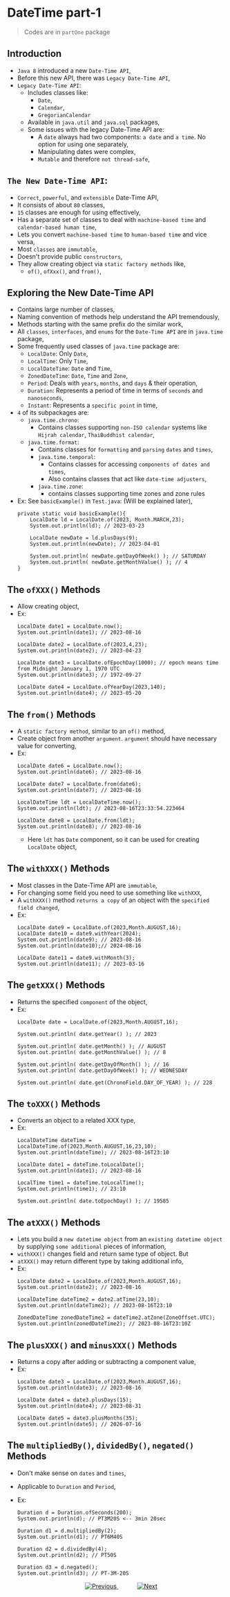 
# DateTime part-1

> Codes are in `partOne` package


## Introduction
- `Java 8` introduced a new `Date-Time API`,
- Before this new API, there was `Legacy Date-Time API`,
- `Legacy Date-Time API`:
  - Includes classes like:
    - `Date`, 
    - `Calendar`, 
    - `GregorianCalendar`
  - Available in `java.util` and `java.sql` packages,
  - Some issues with the legacy Date-Time API are:
    - A `date` always had two components: `a date` and `a time`. No option for using one separately,
    - Manipulating dates were complex,
    - `Mutable` and therefore `not thread-safe`,
 
## `The New Date-Time API`:
- `Correct`, `powerful`, and `extensible` Date-Time API,
- It consists of about `80` classes,
- `15` classes are enough for using effectively,
- Has a separate set of classes to deal with `machine-based time` and `calendar-based human time`,
- Lets you convert `machine-based time` to `human-based time` and vice versa,
- Most `classes` are `immutable`,
- Doesn't provide public `constructors`,
- They allow creating object via `static factory methods` like,
  - `of()`, `ofXxx()`, and `from()`,

## Exploring the New Date-Time API
- Contains large number of classes,
- Naming convention of methods help understand the API tremendously,
- Methods starting with the same prefix do the similar work,
- All `classes`, `interfaces`, and `enums` for the `Date-Time API` are in `java.time` package,
- Some frequently used classes of `java.time` package are:
  - `LocalDate`: Only `Date`,
  - `LocalTime`: Only `Time`,
  - `LocalDateTime`: `Date` and `Time`,
  - `ZonedDateTime`: `Date`, `Time` and `Zone`,
  - `Period`: Deals with `years`, `months`, and `days` & their operation,
  - `Duration`: Represents a period of time in terms of `seconds` and `nanoseconds`,
  - `Instant`: Represents a `specific point` in time,
- `4` of its subpackages are:
  - `java.time.chrono`:
    - Contains classes supporting `non-ISO calendar` systems like `Hijrah calendar`, `ThaiBuddhist calendar`,
  - `java.time.format`:
    - Contains classes for `formatting` and `parsing` `dates` and `times`,
    - `java.time.temporal`:
      - Contains classes for accessing `components of dates and times`,
      - Also contains classes that act like `date-time adjusters`,
    - `java.time.zone`: 
      - contains classes supporting time zones and zone rules
- Ex: See `basicExample()` in `Test.java`: (Will be explained later),
    ```
    private static void basicExample(){
        LocalDate ld = LocalDate.of(2023, Month.MARCH,23);
        System.out.println(ld); // 2023-03-23
    
        LocalDate newDate = ld.plusDays(9);
        System.out.println(newDate); // 2023-04-01
    
        System.out.println( newDate.getDayOfWeek() ); // SATURDAY
        System.out.println( newDate.getMonthValue() ); // 4
    }
    ```

## The `ofXXX()` Methods
- Allow creating object,
- Ex:
    ```
    LocalDate date1 = LocalDate.now();
    System.out.println(date1); // 2023-08-16

    LocalDate date2 = LocalDate.of(2023,4,23);
    System.out.println(date2); // 2023-04-23

    LocalDate date3 = LocalDate.ofEpochDay(1000); // epoch means time from Midnight January 1, 1970 UTC
    System.out.println(date3); // 1972-09-27

    LocalDate date4 = LocalDate.ofYearDay(2023,140);
    System.out.println(date4); // 2023-05-20
    ```
## The `from()` Methods
- A `static factory method`, similar to an `of()` method,
- Create object from another `argument`. `argument` should have necessary value for converting,
- Ex:
    ```
    LocalDate date6 = LocalDate.now();
    System.out.println(date6); // 2023-08-16

    LocalDate date7 = LocalDate.from(date6);
    System.out.println(date7); // 2023-08-16

    LocalDateTime ldt = LocalDateTime.now();
    System.out.println(ldt); // 2023-08-16T23:33:54.223464

    LocalDate date8 = LocalDate.from(ldt);
    System.out.println(date8); // 2023-08-16
    ```
    - Here `ldt` has `Date` component, so it can be used for creating `LocalDate` object,

## The `withXXX()` Methods
- Most classes in the Date-Time API are `immutable`,
- For changing some field you need to use something like `withXXX`,
- A `withXXX()` method `returns a copy` of an object with the `specified field changed`,
- Ex:
    ```
    LocalDate date9 = LocalDate.of(2023,Month.AUGUST,16);
    LocalDate date10 = date9.withYear(2024);
    System.out.println(date9); // 2023-08-16
    System.out.println(date10);// 2024-08-16
    
    LocalDate date11 = date9.withMonth(3);
    System.out.println(date11); // 2023-03-16
    ```

## The `getXXX()` Methods
- Returns the specified `component` of the object,
- Ex:
    ```
    LocalDate date = LocalDate.of(2023,Month.AUGUST,16);
    
    System.out.println( date.getYear() ); // 2023
    
    System.out.println( date.getMonth() ); // AUGUST
    System.out.println( date.getMonthValue() ); // 8
    
    System.out.println( date.getDayOfMonth() ); // 16
    System.out.println( date.getDayOfWeek() ); // WEDNESDAY
    
    System.out.println( date.get(ChronoField.DAY_OF_YEAR) ); // 228
    ```

## The `toXXX()` Methods
- Converts an object to a related XXX type,
- Ex:
    ```
    LocalDateTime dateTime = LocalDateTime.of(2023,Month.AUGUST,16,23,10);
    System.out.println(dateTime); // 2023-08-16T23:10
    
    LocalDate date1 = dateTime.toLocalDate();
    System.out.println(date1); // 2023-08-16
    
    LocalTime time1 = dateTime.toLocalTime();
    System.out.println(time1); // 23:10
            
    System.out.println( date.toEpochDay() ); // 19585
    ```

## The `atXXX()` Methods
- Lets you build a `new datetime object` from an `existing datetime object` by supplying `some additional` pieces of information,
- `withXXX()` changes field and return same type of object. But
- `atXXX()` may return different type by taking additional info,
- Ex:
    ```
    LocalDate date2 = LocalDate.of(2023,Month.AUGUST,16);
    System.out.println(date2); // 2023-08-16
    
    LocalDateTime dateTime2 = date2.atTime(23,10);
    System.out.println(dateTime2); // 2023-08-16T23:10
    
    ZonedDateTime zonedDateTime2 = dateTime2.atZone(ZoneOffset.UTC);
    System.out.println(zonedDateTime2); // 2023-08-16T23:10Z
    ```

## The `plusXXX()` and `minusXXX()` Methods
- Returns a copy after adding or subtracting a component value,
- Ex:
    ```
    LocalDate date3 = LocalDate.of(2023,Month.AUGUST,16);
    System.out.println(date3); // 2023-08-16
    
    LocalDate date4 = date3.plusDays(15);
    System.out.println(date4); // 2023-08-31
    
    LocalDate date5 = date3.plusMonths(35);
    System.out.println(date5); // 2026-07-16
    ```

## The `multipliedBy()`, `dividedBy()`, `negated()` Methods
- Don't make sense on `dates` and `times`,
- Applicable to `Duration` and `Period`,
- Ex:
    ```
    Duration d = Duration.ofSeconds(200);
    System.out.println(d); // PT3M20S <-- 3min 20sec
    
    Duration d1 = d.multipliedBy(2);
    System.out.println(d1); // PT6M40S
    
    Duration d2 = d.dividedBy(4);
    System.out.println(d2); // PT50S
    
    Duration d3 = d.negated();
    System.out.println(d3); // PT-3M-20S
    ```

    
    
    
    
    <!-- bottom_nav_bar_1243 -->
    <div align="center">
    <a href="../string/part2/">
        <img src="https://img.shields.io/badge/◀%20Previous-blue?style=for-the-badge" alt="Previous">
    </a>
    &nbsp;&nbsp;&nbsp;&nbsp;&nbsp;&nbsp;&nbsp;&nbsp;&nbsp;&nbsp;
    <a href="../datetime/part2/">
        <img src="https://img.shields.io/badge/Next%20▶-blue?style=for-the-badge" alt="Next">
    </a>
    </div>
    <!-- bottom_nav_bar_1243 -->
    